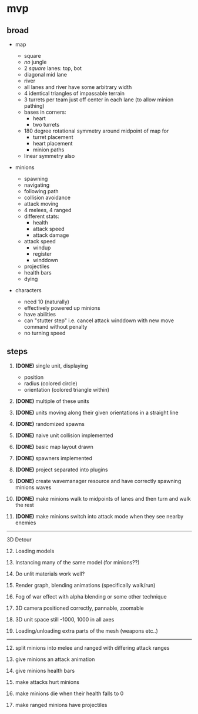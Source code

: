 # mvp

## broad

- map

  - square
  - _no_ jungle
  - 2 _square_ lanes: top, bot
  - diagonal mid lane
  - river
  - all lanes and river have some arbitrary width
  - 4 identical triangles of impassable terrain
  - 3 turrets per team just off center in each lane (to allow minion pathing)
  - bases in corners:
    - heart
    - two turrets
  - 180 degree rotational symmetry around midpoint of map for
    - turret placement
    - heart placement
    - minion paths
  - linear symmetry also

- minions

  - spawning
  - navigating
  - following path
  - collision avoidance
  - attack moving
  - 4 melees, 4 ranged
  - different stats:
    - health
    - attack speed
    - attack damage
  - attack speed
    - windup
    - register
    - winddown
  - projectiles
  - health bars
  - dying

- characters

  - need 10 (naturally)
  - effectively powered up minions
  - have abilities
  - can "stutter step" i.e. cancel attack winddown with new move command without penalty
  - no turning speed

## steps

1. **(DONE)** single unit, displaying

   - position
   - radius (colored circle)
   - orientation (colored triangle within)

2. **(DONE)** multiple of these units

3. **(DONE)** units moving along their given orientations in a straight line

4. **(DONE)** randomized spawns

5. **(DONE)** naive unit collision implemented

6. **(DONE)** basic map layout drawn

7. **(DONE)** spawners implemented

8. **(DONE)** project separated into plugins

9. **(DONE)** create wavemanager resource and have correctly spawning minions waves

10. **(DONE)** make minions walk to midpoints of lanes and then turn and walk the rest

11. **(DONE)** make minions switch into attack mode when they see nearby enemies

---

3D Detour

12. Loading models

13. Instancing many of the same model (for minions??)

14. Do unlit materials work well?

15. Render graph, blending animations (specifically walk/run)

16. Fog of war effect with alpha blending or some other technique

17. 3D camera positioned correctly, pannable, zoomable

18. 3D unit space still -1000, 1000 in all axes

19. Loading/unloading extra parts of the mesh (weapons etc..)

---

12. split minions into melee and ranged with differing attack ranges

13. give minions an attack animation

14. give minions health bars

15. make attacks hurt minions

16. make minions die when their health falls to 0

17. make ranged minions have projectiles
